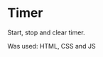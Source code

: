 # Timer
Start, stop and clear timer.

Was used: HTML, CSS and JS

<img src="https://github.githubassets.com/images/icons/emoji/unicode/1f1e7-1f1f7.png?v8" width="15px" height="15px"/>
